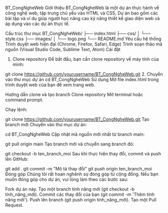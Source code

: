 BT_CongNgheWeb
Giới thiệu
BT_CongNgheWeb là một dự án thực hành về công nghệ web, tập trung chủ yếu vào HTML và CSS. Dự án bao gồm các bài tập và ví dụ giúp người học nâng cao kỹ năng thiết kế giao diện web và áp dụng vào các dự án thực tế.

Cấu trúc thư mục
BT_CongNgheWeb/
├── index.html
├── css/
│   └── style.css
├── images/
│   └── logo.png
└── README.md
Yêu cầu hệ thống
Trình duyệt web hiện đại (Chrome, Firefox, Safari, Edge)
Trình soạn thảo mã nguồn (Visual Studio Code, Sublime Text, Atom)
Cài đặt
1. Clone repository
Để bắt đầu, bạn cần clone repository về máy tính của mình:

git clone https://github.com/yourusername/BT_CongNgheWeb.git
2. Chuyển vào thư mục dự án
cd BT_CongNgheWeb
Sử dụng
Mở file index.html trong trình duyệt web của bạn để xem trang web.

Hướng dẫn clone và tạo branch
Clone repository
Mở terminal hoặc command prompt.

Chạy lệnh:

git clone https://github.com/yourusername/BT_CongNgheWeb.git
Tạo branch mới
Chuyển vào thư mục dự án:

cd BT_CongNgheWeb
Cập nhật mã nguồn mới nhất từ branch main:

git pull origin main
Tạo branch mới và chuyển sang branch đó:

git checkout -b ten_branch_moi
Sau khi thực hiện thay đổi, commit và push lên GitHub:

git add .
git commit -m "Mô tả thay đổi"
git push origin ten_branch_moi
Đóng góp
Chúng tôi rất hoan nghênh sự đóng góp từ cộng đồng. Nếu bạn muốn đóng góp cho dự án, vui lòng làm theo các bước sau:

Fork dự án này.
Tạo một branch tính năng mới (git checkout -b tính_năng_mới).
Commit các thay đổi của bạn (git commit -m 'Thêm tính năng mới').
Push lên branch (git push origin tính_năng_mới).
Tạo một Pull Request.

